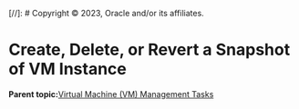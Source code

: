 [//]: # Copyright © 2023, Oracle and/or its affiliates.

# Create, Delete, or Revert a Snapshot of VM Instance

**Parent topic:**[Virtual Machine \(VM\) Management Tasks](../topics/cockpit-kvm.md)

